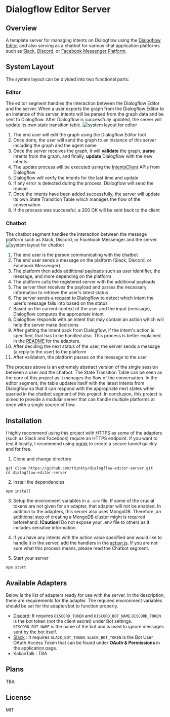 # Dialogflow Editor Server

## Overview
A template server for managing intents on Dialogflow using the [Dialogflow Editor](https://github.com/thinkty/dialogflow-editor) and also serving as a chatbot for various chat application platforms such as [Slack](https://api.slack.com/bot-users), [Discord](https://discordpy.readthedocs.io/en/latest/discord.html), or [Facebook Messenger Platform](https://developers.facebook.com/docs/messenger-platform/).

## System Layout
The system layout can be divided into two functional parts:

### Editor
The editor segment handles the interaction between the Dialogflow Editor and the server. When a user exports the graph from the Dialogflow Editor to an instance of this server, intents will be parsed from the graph data and be sent to Dialogflow. After Dialogflow is successfully updated, the server will update its own state transition table.
![system layout for editor](https://imgur.com/OfWKkHT.png)
1. The end user will edit the graph using the Dialogflow Editor tool
2. Once done, the user will send the graph to an instance of this server including the graph and the agent name
3. Once the server receives the graph, it will **validate** the graph, **parse** intents from the graph, and finally, **update** Dialogflow with the new intents
4. The update process will be executed using the [IntentsClient](https://googleapis.dev/nodejs/dialogflow/latest/v2.IntentsClient.html#batchUpdateIntents) APIs from Dialogflow
5. Dialogflow will verify the intents for the last time and update
6. If any error is detected during the process, Dialogflow will send the reason
7. Once the intents have been added successfully, the server will update its own State Transition Table which manages the flow of the conversation
8. If the process was successful, a 200 OK will be sent back to the client

### Chatbot
The chatbot segment handles the interaction between the message platform such as Slack, Discord, or Facebook Messenger and the server.
![system layout for chatbot](https://imgur.com/o0VtSQj.png)
1. The end user is the person communicating with the chatbot
2. The end user sends a message on the platform (Slack, Discord, or Facebook Messenger)
3. The platform then adds additional payloads such as user identifier, the message, and more depending on the platform
4. The platform calls the registered server with the additional payloads
5. The server then receives the payload and parses the necessary information to retrieve the user's latest status
6. The server sends a request to Dialogflow to detect which intent the user's message falls into based on the status
7. Based on the current context of the user and the input (message), Dialogflow computes the appropriate intent
8. Dialogflow responds with an intent that may contain an action which will help the server make decisions
9. After getting the intent back from Dialogflow, if the intent's action is specified, that has to be handled also. This process is better explained in the [README](https://github.com/thinkty/dialogflow-editor-server/tree/master/src/api/adapters) for the adapters.
10. After deciding the next status of the user, the server sends a message (a reply to the user) to the platform
11. After validation, the platform passes on the message to the user

The process above is an extremely abstract version of the single session between a user and the chatbot.
The State Transition Table can be seen as the core of this project as it manages the flow of the conversation.
In the editor segment, the table updates itself with the latest intents from Dialogflow so that it can respond with the appropriate next states when queried in the chatbot segment of this project.
In conclusion, this project is aimed to provide a modular server that can handle multiple platforms at once with a single source of flow.

## Installation
I highly recommend using this project with HTTPS as some of the adapters (such as Slack and Facebook) require an HTTPS endpoint.
If you want to test it locally, I recommend using [ngrok](https://ngrok.com/) to create a secure tunnel quickly and for free.

1. Clone and change directory
```
git clone https://github.com/thinkty/dialogflow-editor-server.git
cd dialogflow-editor-server
```
2. Install the dependencies
```
npm install
```
3. Setup the environment variables in a `.env` file. If some of the crucial tokens are not given for an adapter, that adapter will not be enabled. In addition to the adapters, this server also uses MongoDB. Therefore, an additional step of creating a MongoDB cluster might is required beforehand. **!Caution!** Do not expose your .env file to others as it includes sensitive information.

4. If you have any intents with the action value specified and would like to handle it in the server, add the handlers in the [action.js](https://github.com/thinkty/dialogflow-editor-server/tree/master/src/api/adapters). If you are not sure what this process means, please read the Chatbot segment.

5. Start your server
```
npm start
```

## Available Adapters
Below is the list of adapters ready for use with the server.
In the description, there are requirements for the adapter.
The required environment variables should be set for the adapter/bot to function properly.

- [Discord](https://github.com/thinkty/dialogflow-editor-server/blob/master/src/api/adapters/discord.js): It requires `DISCORD_TOKEN` and `DISCORD_BOT_NAME`.`DISCORD_TOKEN` is the bot token (not the client secret) under Bot settings. `DISCORD_BOT_NAME` is the name of the bot and is used to ignore messages sent by the bot itself.
- [Slack](https://github.com/thinkty/dialogflow-editor-server/blob/master/src/api/adapters/slack.js) : It requires `SLACK_BOT_TOKEN`. `SLACK_BOT_TOKEN` is the Bot User OAuth Access Token that can be found under **OAuth & Permissions** in the application page.
- KakaoTalk : TBA

## Plans
TBA

## License
MIT
